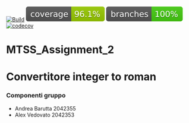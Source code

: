 [![Build](https://github.com/AlexVedovato/MTSS_Assignment_2/actions/workflows/build.yml/badge.svg)](https://github.com/AlexVedovato/MTSS_Assignment_2/actions/workflows/build.yml)
![coverage](.github/badges/jacoco.svg)
![branches_coverage](.github/badges/branches.svg)
[![codecov](https://codecov.io/gh/AlexVedovato/MTSS_Assignment_2/branch/master/graph/badge.svg?token=f243ba3d-48e3-4694-bcad-b2789c298de1)](https://codecov.io/gh/AlexVedovato/MTSS_Assignment_2)

# MTSS_Assignment_2
# Convertitore integer to roman

### Componenti gruppo
- Andrea Barutta 2042355
- Alex Vedovato 2042353